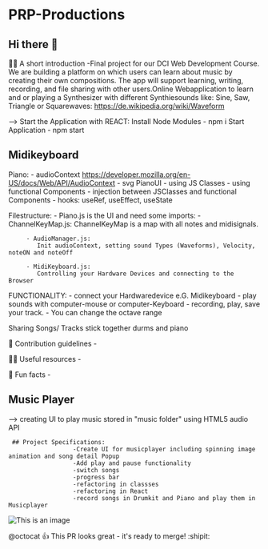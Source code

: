 # PRP-Productions

## Hi there 👋





🙋‍♀️ A short introduction -Final project for our DCI Web Development Course.  We are building a platform on which users can learn about music by creating their own compositions.  The app will support learning, writing, recording, and file sharing with other users.Online Webapplication to learn and or playing a Synthesizer with different Synthiesounds like: Sine, Saw, Triangle or Squarewaves:
https://de.wikipedia.org/wiki/Waveform

--> Start the Application with REACT:
	   Install Node Modules
		  - npm i
	   Start Application
		  - npm start

## Midikeyboard

Piano:
	- audioContext https://developer.mozilla.org/en-US/docs/Web/API/AudioContext
	- svg PianoUI
	- using JS Classes 
	- using functional Components
	- injection between JSClasses and functional Components
	- hooks: useRef, useEffect, useState

Filestructure:
	- Piano.js is the UI and need some imports:
		 - ChannelKeyMap.js:
			ChannelKeyMap is a map with all notes and midisignals.

		 - AudioManager.js:
		 	Init audioContext, setting sound Types (Waveforms), Velocity, noteON and noteOff

		 - MidiKeyboard.js:
		 	Controlling your Hardware Devices and connecting to the Browser

FUNCTIONALITY:
	- connect your Hardwaredevice e.G. Midikeyboard 
	- play sounds with computer-mouse or computer-Keyboard
	- recording, play, save your track.
	- You can change the octave range
	

Sharing Songs/ Tracks
stick together durms and piano


🌈 Contribution guidelines - 


👩‍💻 Useful resources - 


🍿 Fun facts -



## Music Player

--> creating UI to play music stored in "music folder" using HTML5 audio API
     
     ## Project Specifications:
                      -Create UI for musicplayer including spinning image animation and song detail Popup
                      -Add play and pause functionality
                      -switch songs
                      -progress bar
                      -refactoring in classses
                      -refactoring in React
                      -record songs in Drumkit and Piano and play them in Musicplayer
                      


<!--🧙 Remember, you can do mighty things with the power of [Markdown](https://docs.github.com/github/writing-on-github/getting-started-with-writing-and-formatting-on-github/basic-writing-and-formatting-syntax)
-->

![This is an image](https://myoctocat.com/assets/images/base-octocat.svg)

@octocat :+1: This PR looks great - it's ready to merge! :shipit:
